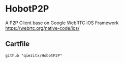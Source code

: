 # HobotP2P
A P2P Client base on Google WebRTC iOS Framework https://webrtc.org/native-code/ios/

## Cartfile
	github "qiezitx/HobotP2P"
